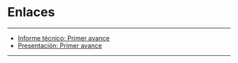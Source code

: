 # Enlaces

---

- [Informe técnico: Primer avance](https://overleaf.com/3228981787gxkcrwkkhyrx#491b1a)
- [Presentación: Primer avance](https://docs.google.com/presentation/d/1dJXtyhQkaxUFLlbOO4_neqSx8a7-_7Am98cgHDiwg1s/edit?usp=sharing)

---
